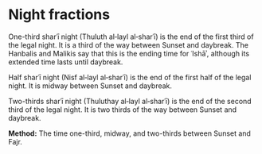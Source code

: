 # Night fractions

One-third sharʿī night (Thuluth al‑layl al‑sharʿī) is the end of the first third of the legal night. It is a third of the way between Sunset and daybreak. The Hanbalis and Malikis say that this is the ending time for ʿIshāʾ, although its extended time lasts until daybreak.

Half sharʿī night (Nisf al‑layl al‑sharʿī) is the end of the first half of the legal night. It is midway between Sunset and daybreak.  

Two-thirds sharʿī night (Thuluthay al‑layl al‑sharʿī) is the end of the second third of the legal night. It is two thirds of the way between Sunset and daybreak.

**Method:** The time one-third, midway, and two-thirds between Sunset and Fajr.